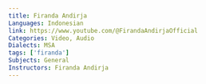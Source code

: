 ```yaml
---
title: Firanda Andirja
Languages: Indonesian
link: https://www.youtube.com/@FirandaAndirjaOfficial
Categories: Video, Audio
Dialects: MSA
tags: ['firanda']
Subjects: General
Instructors: Firanda Andirja
---
```

